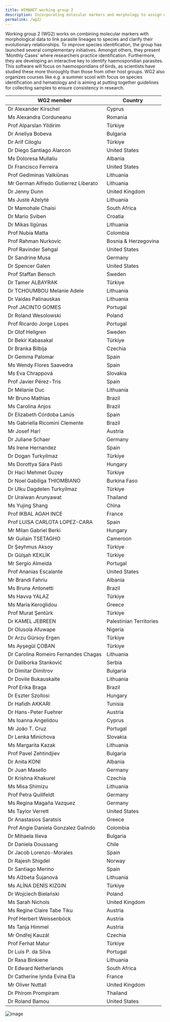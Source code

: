 ```yaml
---
title: WIMANET working group 2
description: Incorporating molecular markers and morphology to assign wildlife malaria lineages to species
permalink: /wg2/
---
```


Working group 2 (WG2) works on combining molecular markers with morphological data to link parasite lineages to species and clarify their evolutionary relationships. To improve species identification, the group has launched several complementary initiatives. Amongst others, they  present ‘Monthly Cases’ where researchers practice identification. Furthermore, they are developing an interactive key to identify haemosporidian parasites. This software will focus on haemosporidians of birds, as scientists have studied these more thoroughly than those from other host groups. WG2 also organizes courses like e.g. a summer scool with focus on species identification and hematology and is aiming at putting together guidelines for collecting samples to ensure consistency in research.

| WG2 member  | Country |
| -----  | ----------- |
| 	Dr Alexander Kirschel	| 	Cyprus	| 
| 	Ms Alexandra Corduneanu	| 	Romania	| 
| 	Prof Alparslan Yildirim	| 	Türkiye	| 
| 	Dr Aneliya Bobeva	| 	Bulgaria	| 
| 	Dr Arif Ciloglu	| 	Türkiye	| 
| 	Dr Diego Santiago Alarcon	| 	United States	| 
| 	Ms Doloresa Mullaliu	| 	Albania	| 
| 	Dr Francisco Ferreira	| 	United States	| 
| 	Prof Gediminas Valkiūnas	| 	Lithuania	| 
| 	Mr German Alfredo Gutierrez Liberato	| 	Lithuania	| 
| 	Dr Jenny Dunn	| 	United Kingdom	| 
| 	Ms Justė Aželytė	| 	Lithuania	| 
| 	Dr Mamohale Chaisi	| 	South Africa	| 
| 	Dr Mario Sviben	| 	Croatia	| 
| 	Dr Mikas Ilgūnas	| 	Lithuania	| 
| 	Prof Nubia Matta	| 	Colombia	| 
| 	Prof Rahman Nurkovic	| 	Bosnia & Herzegovina	| 
| 	Prof Ravinder Sehgal	| 	United States	| 
| 	Dr Sandrine Musa	| 	Germany	| 
| 	Dr Spencer Galen	| 	United States	| 
| 	Prof Staffan Bensch	| 	Sweden	| 
| 	Dr Tamer ALBAYRAK	| 	Türkiye	| 
| 	Dr TCHOUMBOU Melanie Adele	| 	Lithuania	| 
| 	Dr Vaidas Palinauskas	| 	Lithuania	| 
| 	Prof JACINTO GOMES	| 	Portugal	| 
| 	Dr Roland Wesolowski	| 	Poland	| 
| 	Prof Ricardo Jorge Lopes	| 	Portugal	| 
| 	Dr Olof Hellgren	| 	Sweden	| 
| 	Dr Bekir Kabasakal	| 	Türkiye	| 
| 	Dr Branka Bilbija	| 	Czechia	| 
| 	Dr Gemma Palomar	| 	Spain	| 
| 	Ms Wendy Flores Saavedra	| 	Spain	| 
| 	Ms Eva Chrappová	| 	Slovakia	| 
| 	Prof Javier Pérez-Tris	| 	Spain	| 
| 	Dr Mélanie Duc	| 	Lithuania	| 
| 	Mr Bruno Mathias	| 	Brazil	| 
| 	Ms Carolina Anjos	| 	Brazil	| 
| 	Dr Elizabeth Córdoba Lanús	| 	Spain	| 
| 	Ms Gabriella Ricomini Clemente	| 	Brazil	| 
| 	Mr Josef Harl	| 	Austria	| 
| 	Dr Juliane Schaer	| 	Germany	| 
| 	Ms Irene Hernandez	| 	Spain	| 
| 	Dr Dogan Turkyilmaz	| 	Türkiye	| 
| 	Ms Dorottya Sára Pásti	| 	Hungary	| 
| 	Dr Haci Mehmet Guzey	| 	Türkiye	| 
| 	Dr Noel Gabiliga THIOMBIANO	| 	Burkina Faso	| 
| 	Dr Ulku Dagdelen Turkyilmaz	| 	Türkiye	| 
| 	Dr Uraiwan Arunyawat	| 	Thailand	| 
| 	Ms Yujing Shang	| 	China	| 
| 	Prof IKBAL AGAH INCE	| 	France	| 
| 	Prof LUISA CARLOTA LOPEZ-CARA	| 	Spain	| 
| 	Mr Milan Gabriel Berki	| 	Hungary	| 
| 	Mr Guilain TSETAGHO	| 	Cameroon	| 
| 	Dr Şeyhmus Aksoy	| 	Türkiye	| 
| 	Dr Gülşah KEKLİK	| 	Türkiye	| 
| 	Mr Sergio Almeida	| 	Portugal	| 
| 	Prof Ananias Escalante	| 	United States	| 
| 	Mr Brandi Fahriu	| 	Albania	| 
| 	Ms Bruna Antonetti	| 	Brazil	| 
| 	Ms Havva YALAZ	| 	Türkiye	| 
| 	Ms Maria Keroglidou	| 	Greece	| 
| 	Prof Murat Şentürk	| 	Türkiye	| 
| 	Dr KAMEL JEBREEN	| 	Palestinian Territories	| 
| 	Dr Olusola Afuwape	| 	Nigeria	| 
| 	Dr Arzu Gürsoy Ergen	| 	Türkiye	| 
| 	Ms Ayşegül ÇOBAN	| 	Türkiye	| 
| 	Dr Carolina Romeiro Fernandes Chagas	| 	Lithuania	| 
| 	Dr Daliborka Stanković	| 	Serbia	| 
| 	Dr Dimitar Dimitrov	| 	Bulgaria	| 
| 	Dr Dovile Bukauskaite	| 	Lithuania	| 
| 	Prof Erika Braga	| 	Brazil	| 
| 	Dr Eszter Szollosi	| 	Hungary	| 
| 	Dr Hafidh AKKARI	| 	Tunisia	| 
| 	Dr Hans-Peter Fuehrer	| 	Austria	| 
| 	Ms Ioanna Angelidou	| 	Cyprus	| 
| 	Mr João T. Cruz	| 	Portugal	| 
| 	Dr Lenka Minichova	| 	Slovakia	| 
| 	Ms Margarita Kazak	| 	Lithuania	| 
| 	Prof Pavel Zehtindjiev	| 	Bulgaria	| 
| 	Dr Anita KONI	| 	Albania	| 
| 	Dr Juan Masello	| 	Germany	| 
| 	Dr Krishna Khakurel	| 	Czechia	| 
| 	Ms Misa Shimizu	| 	Lithuania	| 
| 	Prof Petra Quillfeldt	| 	Germany	| 
| 	Ms Regina Magaña Vazquez	| 	Germany	| 
| 	Ms Taylor Verrett	| 	United States	| 
| 	Dr Anastasios Saratsis	| 	Greece	| 
| 	Prof Angie Daniela Gonzalez Galindo	| 	Colombia	| 
| 	Dr Mihaela Ilieva	| 	Bulgaria	| 
| 	Dr Daniela Doussang	| 	Chile	| 
| 	Dr Jacob Lorenzo-Morales	| 	Spain	| 
| 	Dr Rajesh Shigdel	| 	Norway	| 
| 	Dr Santiago Merino	| 	Spain	| 
| 	Ms Alžbeta Šujanová	| 	Lithuania	| 
| 	Ms ALİNA DENİS KIZGIN	| 	Türkiye	| 
| 	Dr Wojciech Bielański	| 	Poland	| 
| 	Ms Sarah Nichols	| 	United Kingdom	| 
| 	Ms Regine Claire Tabe Tiku	| 	Austria	| 
| 	Prof Herbert Weissenböck	| 	Austria	| 
| 	Ms Tanja Himmel	| 	Austria	| 
| 	Mr Ondřej Kauzál	| 	Czechia	| 
| 	Prof Ferhat Matur	| 	Türkiye	| 
| 	Dr Luis P. da Silva	| 	Portugal	| 
| 	Dr Rasa Binkiene	| 	Lithuania	| 
| 	Dr Edward Netherlands	| 	South Africa	| 
| 	Dr Catherine lynda Evina Ela	| 	France	| 
| 	Mr Oliver Nuttall	| 	United Kingdom	| 
| 	Dr Phirom Prompiram	| 	Thailand	| 
| 	Dr Roland Bamou	| 	United States	| 
![image](https://github.com/user-attachments/assets/2d9b12c7-34a3-41d6-9301-63da6319d273)
